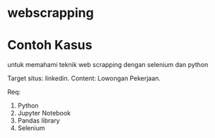 # webscrapping
# Contoh Kasus

untuk memahami teknik web scrapping dengan selenium dan python 

Target situs: linkedin. 
Content: Lowongan Pekerjaan.

Req:
1. Python
2. Jupyter Notebook
3. Pandas library
4. Selenium
